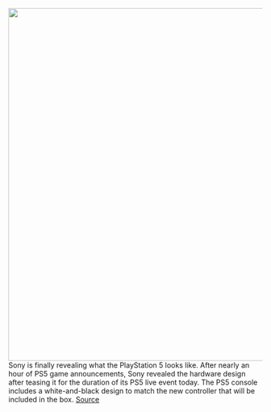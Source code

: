 <img src='https://cdn.vox-cdn.com/thumbor/ZIpJTh8wONeCDVZZHmqaZ-4_Wfw=/0x0:1200x678/1200x0/filters:focal(0x0:1200x678):no_upscale()/cdn.vox-cdn.com/uploads/chorus_asset/file/20030749/image.png' width='700px' /><br/>
Sony is finally revealing what the PlayStation 5 looks like. After nearly an hour of PS5 game announcements, Sony revealed the hardware design after teasing it for the duration of its PS5 live event today. The PS5 console includes a white-and-black design to match the new controller that will be included in the box.
<a href='https://www.theverge.com/2020/6/11/21212989/ps5-playstation-5-console-announcement-design-hardware-specs-sony'> Source <a/>